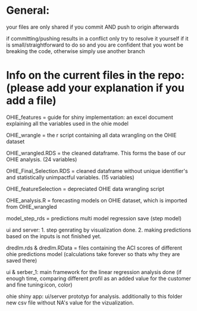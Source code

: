 # General:
your files are only shared if you commit AND push to origin afterwards
 
if committing/pushing results in a conflict only try to resolve it yourself if it is small/straightforward to do so and you are confident that you wont be breaking the code,
otherwise simply use another branch


# Info on the current files in the repo: (please add your explanation if you add a file)

OHIE_features = guide for shiny implementation: an excel document explaining all the variables used in the ohie model

OHIE_wrangle = the r script containing all data wrangling on the OHIE dataset

OHIE_wrangled.RDS = the cleaned dataframe. This forms the base of our OHIE analysis. (24 variables)

OHIE_Final_Selection.RDS = cleaned dataframe without unique identifier's and statistically unimpactful variables. (15 variables)

OHIE_featureSelection = depreciated OHIE data wrangling script

OHIE_analysis.R = forecasting models on OHIE dataset, which is imported from OHIE_wrangled

model_step_rds = predictions multi model regression save (step model)

ui and server: 1. step genrating by visualization done. 2. making predictions based on the inputs is not finished yet.

dredlm.rds & dredlm.RData = files containing the ACI scores of different ohie predictions model (calculations take forever so thats why they are saved there)

ui & serber_1: main framework for the linear regression analysis done (if enough time, comparing different profil as an added value for the customer and fine tuning:icon, color)

ohie shiny app: ui/server prototyp for analysis. additionally to this folder new csv file without NA's value for the vizualization. 
